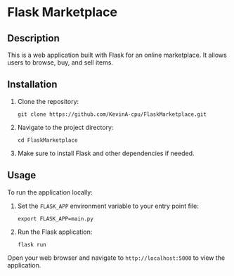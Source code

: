 # Flask Marketplace

## Description

This is a web application built with Flask for an online marketplace. It allows users to browse, buy, and sell items.

## Installation

1. Clone the repository:
    ```
    git clone https://github.com/KevinA-cpu/FlaskMarketplace.git
    ```
2. Navigate to the project directory:
    ```
    cd FlaskMarketplace
    ```
3. Make sure to install Flask and other dependencies if needed.

## Usage

To run the application locally:

1. Set the `FLASK_APP` environment variable to your entry point file:
    ```
    export FLASK_APP=main.py
    ```
2. Run the Flask application:
    ```
    flask run
    ```

Open your web browser and navigate to `http://localhost:5000` to view the application.
